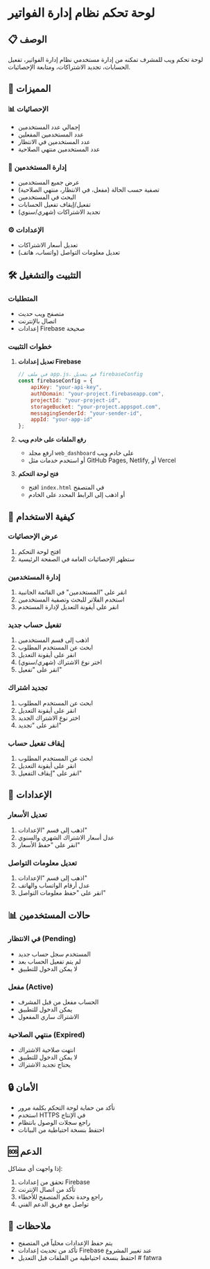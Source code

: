 # لوحة تحكم نظام إدارة الفواتير

## 📋 الوصف
لوحة تحكم ويب للمشرف تمكنه من إدارة مستخدمي نظام إدارة الفواتير، تفعيل الحسابات، تجديد الاشتراكات، ومتابعة الإحصائيات.

## 🚀 المميزات

### 📊 الإحصائيات
- إجمالي عدد المستخدمين
- عدد المستخدمين المفعلين
- عدد المستخدمين في الانتظار
- عدد المستخدمين منتهي الصلاحية

### 👥 إدارة المستخدمين
- عرض جميع المستخدمين
- تصفية حسب الحالة (مفعل، في الانتظار، منتهي الصلاحية)
- البحث في المستخدمين
- تفعيل/إيقاف تفعيل الحسابات
- تجديد الاشتراكات (شهري/سنوي)

### ⚙️ الإعدادات
- تعديل أسعار الاشتراكات
- تعديل معلومات التواصل (واتساب، هاتف)

## 🛠️ التثبيت والتشغيل

### المتطلبات
- متصفح ويب حديث
- اتصال بالإنترنت
- إعدادات Firebase صحيحة

### خطوات التثبيت

1. **تعديل إعدادات Firebase**
   ```javascript
   // في ملف app.js، قم بتعديل firebaseConfig
   const firebaseConfig = {
       apiKey: "your-api-key",
       authDomain: "your-project.firebaseapp.com",
       projectId: "your-project-id",
       storageBucket: "your-project.appspot.com",
       messagingSenderId: "your-sender-id",
       appId: "your-app-id"
   };
   ```

2. **رفع الملفات على خادم ويب**
   - ارفع مجلد `web_dashboard` على خادم ويب
   - أو استخدم خدمات مثل GitHub Pages, Netlify, أو Vercel

3. **فتح لوحة التحكم**
   - افتح `index.html` في المتصفح
   - أو اذهب إلى الرابط المحدد على الخادم

## 📱 كيفية الاستخدام

### عرض الإحصائيات
1. افتح لوحة التحكم
2. ستظهر الإحصائيات العامة في الصفحة الرئيسية

### إدارة المستخدمين
1. انقر على "المستخدمين" في القائمة الجانبية
2. استخدم الفلاتر للبحث وتصفية المستخدمين
3. انقر على أيقونة التعديل لإدارة المستخدم

### تفعيل حساب جديد
1. اذهب إلى قسم المستخدمين
2. ابحث عن المستخدم المطلوب
3. انقر على أيقونة التعديل
4. اختر نوع الاشتراك (شهري/سنوي)
5. انقر على "تفعيل"

### تجديد اشتراك
1. ابحث عن المستخدم المطلوب
2. انقر على أيقونة التعديل
3. اختر نوع الاشتراك الجديد
4. انقر على "تجديد"

### إيقاف تفعيل حساب
1. ابحث عن المستخدم المطلوب
2. انقر على أيقونة التعديل
3. انقر على "إيقاف التفعيل"

## 🔧 الإعدادات

### تعديل الأسعار
1. اذهب إلى قسم "الإعدادات"
2. عدل أسعار الاشتراك الشهري والسنوي
3. انقر على "حفظ الأسعار"

### تعديل معلومات التواصل
1. اذهب إلى قسم "الإعدادات"
2. عدل أرقام الواتساب والهاتف
3. انقر على "حفظ معلومات التواصل"

## 📊 حالات المستخدمين

### في الانتظار (Pending)
- المستخدم سجل حساب جديد
- لم يتم تفعيل الحساب بعد
- لا يمكن الدخول للتطبيق

### مفعل (Active)
- الحساب مفعل من قبل المشرف
- يمكن الدخول للتطبيق
- الاشتراك ساري المفعول

### منتهي الصلاحية (Expired)
- انتهت صلاحية الاشتراك
- لا يمكن الدخول للتطبيق
- يحتاج تجديد الاشتراك

## 🔒 الأمان

- تأكد من حماية لوحة التحكم بكلمة مرور
- استخدم HTTPS في الإنتاج
- راجع سجلات الوصول بانتظام
- احتفظ بنسخة احتياطية من البيانات

## 🆘 الدعم

إذا واجهت أي مشاكل:
1. تحقق من إعدادات Firebase
2. تأكد من اتصال الإنترنت
3. راجع وحدة تحكم المتصفح للأخطاء
4. تواصل مع فريق الدعم الفني

## 📝 ملاحظات

- يتم حفظ الإعدادات محلياً في المتصفح
- تأكد من تحديث إعدادات Firebase عند تغيير المشروع
- احتفظ بنسخة احتياطية من الملفات قبل التعديل # fatwra
